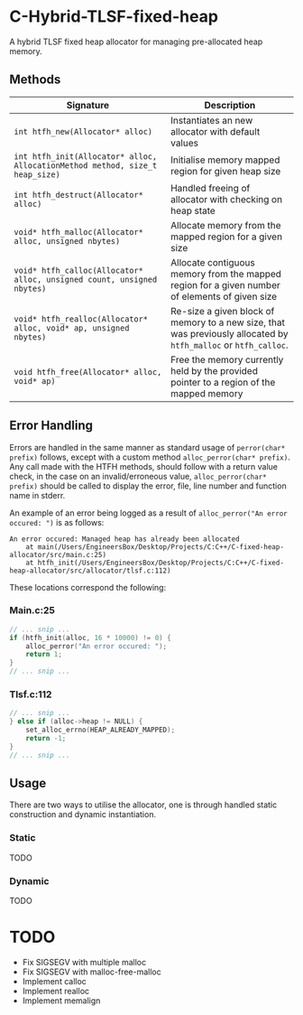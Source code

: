 # C-Hybrid-TLSF-fixed-heap
A hybrid TLSF fixed heap allocator for managing pre-allocated heap memory.

## Methods

| Signature                                                                   	  | Description                                                                                                                                                                                                                                                                                                                                              	   |
|--------------------------------------------------------------------------------|--------------------------------------------------------------------------------------------------------------------------------------------------------------------------------------------------------------------------------------------------------------------------------------------------------------------------------------------------------------|
| `int htfh_new(Allocator* alloc)`                                             	 | Instantiates an new allocator with default values                                                                                                                                                                                                                                                                                                  	         |
| `int htfh_init(Allocator* alloc, AllocationMethod method, size_t heap_size)` 	 | Initialise memory mapped region for given heap size                                                                                                                                                                                                                              	                                                                           |
| `int htfh_destruct(Allocator* alloc)`                                        	 | Handled freeing of allocator with checking on heap state                                                                                                                                                                                                                                                                                                 	   |
| `void* htfh_malloc(Allocator* alloc, unsigned nbytes)`                       	 | Allocate memory from the mapped region for a given size                                                                                                                                                                                                                                                                                                  	   |
| `void* htfh_calloc(Allocator* alloc, unsigned count, unsigned nbytes)`       	 | Allocate contiguous memory from the mapped region for a given number of elements of given size                                                                                                                                                                                                                                                           	   |
| `void* htfh_realloc(Allocator* alloc, void* ap, unsigned nbytes)`            	 | Re-size a given block of memory to a new size, that was previously allocated by `htfh_malloc` or `htfh_calloc`.                                                                                                                                                                                                                                            	 |
| `void htfh_free(Allocator* alloc, void* ap)`                                 	 | Free the memory currently held by the provided pointer to a region of the mapped memory                                                                                                                                                                                                                                                                  	   |

## Error Handling

Errors are handled in the same manner as standard usage of `perror(char* prefix)` follows, except with a custom method `alloc_perror(char* prefix)`.
Any call made with the HTFH methods, should follow with a return value check, in the case on an invalid/erroneous value, `alloc_perror(char* prefix)` should be called to display the error, file, line number and function name in stderr.

An example of an error being logged as a result of `alloc_perror("An error occured: ")` is as follows:

```
An error occured: Managed heap has already been allocated
	at main(/Users/EngineersBox/Desktop/Projects/C:C++/C-fixed-heap-allocator/src/main.c:25)
	at htfh_init(/Users/EngineersBox/Desktop/Projects/C:C++/C-fixed-heap-allocator/src/allocator/tlsf.c:112)
```

These locations correspond the following:

### Main.c:25

```c
// ... snip ...
if (htfh_init(alloc, 16 * 10000) != 0) {
    alloc_perror("An error occured: ");
    return 1;
}
// ... snip ...
```

### Tlsf.c:112

```c
// ... snip ...
} else if (alloc->heap != NULL) {
    set_alloc_errno(HEAP_ALREADY_MAPPED);
    return -1;
}
// ... snip ...
```

## Usage

There are two ways to utilise the allocator, one is through handled static construction and dynamic instantiation.

### Static

TODO

### Dynamic

TODO

# TODO

* Fix SIGSEGV with multiple malloc
* Fix SIGSEGV with malloc-free-malloc
* Implement calloc
* Implement realloc
* Implement memalign
